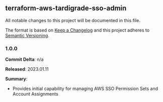 ## terraform-aws-tardigrade-sso-admin

All notable changes to this project will be documented in this file.

The format is based on [Keep a Changelog](http://keepachangelog.com/) and this project adheres to [Semantic Versioning](http://semver.org/).

### 1.0.0

**Commit Delta**: n/a

**Released**: 2023.01.11

**Summary**:

*   Provides initial capability for managing AWS SSO Permission Sets and Account
    Assignments

